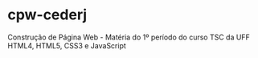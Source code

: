 # cpw-cederj
 Construção de Página Web - Matéria do 1º período do curso TSC da UFF
 HTML4, HTML5, CSS3 e JavaScript
